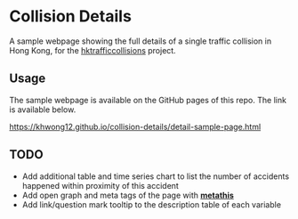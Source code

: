 # Collision Details

A sample webpage showing the full details of a single traffic collision in Hong Kong, for the [hktrafficcollisions](https://github.com/Hong-Kong-Districts-Info/hktrafficcollisions) project. 

## Usage 

The sample webpage is available on the GitHub pages of this repo. The link is available below.

https://khwong12.github.io/collision-details/detail-sample-page.html

## TODO

- Add additional table and time series chart to list the number of accidents happened within proximity of this accident
- Add open graph and meta tags of the page with [**metathis**](https://github.com/gadenbuie/metathis)
- Add link/question mark tooltip to the description table of each variable
